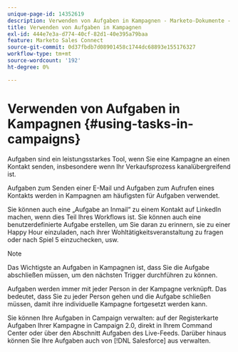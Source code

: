 ```yaml
---
unique-page-id: 14352619
description: Verwenden von Aufgaben in Kampagnen - Marketo-Dokumente - Produktdokumentation
title: Verwenden von Aufgaben in Kampagnen
exl-id: 444e7e3a-d774-40cf-82d1-40e395a79baa
feature: Marketo Sales Connect
source-git-commit: 0d37fbdb7d08901458c1744dc68893e155176327
workflow-type: tm+mt
source-wordcount: '192'
ht-degree: 0%

---
```


# Verwenden von Aufgaben in Kampagnen {#using-tasks-in-campaigns}

Aufgaben sind ein leistungsstarkes Tool, wenn Sie eine Kampagne an einen Kontakt senden, insbesondere wenn Ihr Verkaufsprozess kanalübergreifend ist.

Aufgaben zum Senden einer E-Mail und Aufgaben zum Aufrufen eines Kontakts werden in Kampagnen am häufigsten für Aufgaben verwendet.

Sie können auch eine „Aufgabe an Inmail“ zu einem Kontakt auf LinkedIn machen, wenn dies Teil Ihres Workflows ist. Sie können auch eine benutzerdefinierte Aufgabe erstellen, um Sie daran zu erinnern, sie zu einer Happy Hour einzuladen, nach ihrer Wohltätigkeitsveranstaltung zu fragen oder nach Spiel 5 einzuchecken, usw.

>[!NOTE]
>
>Das Wichtigste an Aufgaben in Kampagnen ist, dass Sie die Aufgabe abschließen müssen, um den nächsten Trigger durchführen zu können.

Aufgaben werden immer mit jeder Person in der Kampagne verknüpft. Das bedeutet, dass Sie zu jeder Person gehen und die Aufgabe schließen müssen, damit ihre individuelle Kampagne fortgesetzt werden kann.

Sie können Ihre Aufgaben in Campaign verwalten: auf der Registerkarte Aufgaben Ihrer Kampagne in Campaign 2.0, direkt in Ihrem Command Center oder über den Abschnitt Aufgaben des Live-Feeds. Darüber hinaus können Sie Ihre Aufgaben auch von [!DNL Salesforce] aus verwalten.
